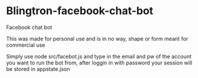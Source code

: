 # Blingtron-facebook-chat-bot
Facebook chat bot

This was made for personal use and is in no way, shape or form meant for commercial use

Simply use node src/facebot.js and type in the email and pw of the account you want to run the bot from, after loggin in with password
your session will be stored in appstate.json
